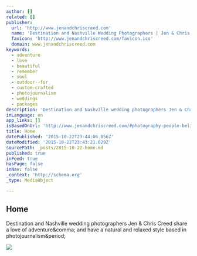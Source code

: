 ```yaml
---
author: []
related: []
publisher:
  url: 'http://www.jenandchriscreed.com'
  name: 'Destination and Nashville Wedding Photographers | Jen & Chris Creed'
  favicon: 'http://www.jenandchriscreed.com/favicon.ico'
  domain: www.jenandchriscreed.com
keywords:
  - adventure
  - love
  - beautiful
  - remember
  - soul
  - outdoor--for
  - custom-crafted
  - photojournalism
  - weddings
  - packages
description: 'Destination and Nashville wedding photographers Jen & Chris Creed share a love of adventure, and have a natural and relaxed style based in photojournalism.'
inLanguage: en
app_links: []
isBasedOnUrl: 'http://www.jenandchriscreed.com/#photography-people-believe-adventure'
title: Home
datePublished: '2015-10-22T23:44:06.856Z'
dateModified: '2015-10-22T23:43:21.029Z'
sourcePath: _posts/2015-10-22-home.md
published: true
inFeed: true
hasPage: false
inNav: false
_context: 'http://schema.org'
_type: MediaObject

---
```

<article style=""><h1>Home</h1><p>Destination and Nashville wedding photographers Jen &amp; Chris Creed share a love of adventure&amp;comma; and have a natural and relaxed style based in photojournalism&amp;period;</p><img src="https://static1.squarespace.com/static/54c6c259e4b0bfc95f3a2f47/t/54c6c2ace4b0782cc40612aa/1443316401740/?format=1000w" /></article>
